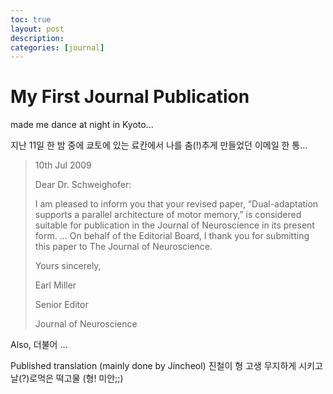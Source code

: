 ```yaml
---
toc: true
layout: post
description:
categories: [journal]
---
```

# My First Journal Publication

made me dance at night in Kyoto…

지난 11일 한 밤 중에 쿄토에 있는 료칸에서 나를 춤(!)추게 만들었던 이메일 한 통…

> 10th Jul 2009
>
> Dear Dr. Schweighofer:
>
> I am pleased to inform you that your revised paper, “Dual-adaptation supports a parallel architecture of motor memory,” is considered suitable for publication in the Journal of Neuroscience in its present form.
> …
> On behalf of the Editorial Board, I thank you for submitting this paper to The Journal of Neuroscience.
>
> Yours sincerely,
>
> Earl Miller
>
> Senior Editor
>
> Journal of Neuroscience

Also,
더불어 …

Published translation (mainly done by Jincheol)
진철이 형 고생 무지하게 시키고 날(?)로먹은 떡고물 (형! 미안;;)